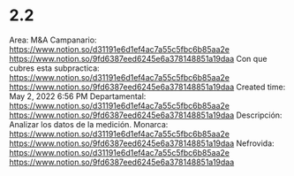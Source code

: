 # 2.2

Area: M&A
Campanario: https://www.notion.so/d31191e6d1ef4ac7a55c5fbc6b85aa2e 
https://www.notion.so/9fd6387eed6245e6a378148851a19daa 
Con que cubres esta subpractica: https://www.notion.so/d31191e6d1ef4ac7a55c5fbc6b85aa2e 
https://www.notion.so/9fd6387eed6245e6a378148851a19daa 
Created time: May 2, 2022 6:56 PM
Departamental: https://www.notion.so/d31191e6d1ef4ac7a55c5fbc6b85aa2e 
https://www.notion.so/9fd6387eed6245e6a378148851a19daa 
Descripción: Analizar los datos de la medición.
Monarca: https://www.notion.so/d31191e6d1ef4ac7a55c5fbc6b85aa2e 
https://www.notion.so/9fd6387eed6245e6a378148851a19daa 
Nefrovida: https://www.notion.so/d31191e6d1ef4ac7a55c5fbc6b85aa2e 
https://www.notion.so/9fd6387eed6245e6a378148851a19daa